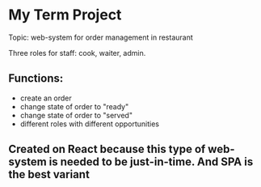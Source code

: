 # My Term Project

Topic: web-system for order management in restaurant

Three roles for staff: cook, waiter, admin.

## Functions:
- create an order
- change state of order to "ready"
- change state of order to "served"
- different roles with different opportunities

## Created on React because this type of web-system is needed to be just-in-time. And SPA is the best variant
